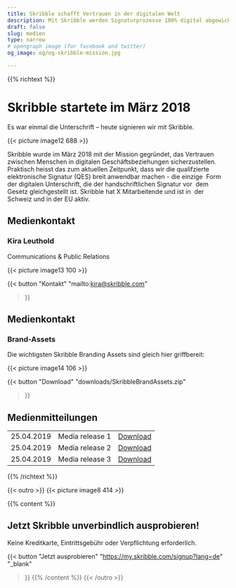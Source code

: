```yaml
---
title: Skribble schafft Vertrauen in der digitalen Welt
description: Mit Skribble werden Signaturprozesse 100% digital abgewickelt, basierend auf der qualifizierten elektronischen Signatur “QES” - die e-Unterschrift, die vor Schweizer und EU Gesetz der handschriftlichen Unterschrift gleichgestellt ist.
draft: false
slug: medien
type: narrow
# opengraph image (for facebook and twitter)
og_image: og/og-skribble-mission.jpg

---
```


{{% richtext %}}
# Skribble startete im März 2018
Es war einmal die Unterschrift – heute signieren wir mit Skribble.

{{< picture image12 688 >}}

Skribble wurde im März 2018 mit der Mission gegründet, das Vertrauen zwischen Menschen in digitalen Geschäftsbeziehungen sicherzustellen. 
Praktisch heisst das zum aktuellen Zeitpunkt, dass wir die qualifzierte elektronische Signatur (QES) breit anwendbar machen - die einzige  Form der digitalen Unterschrift, die der handschriftlichen Signatur vor  dem Gesetz gleichgestellt ist. Skribble hat X Mitarbeitende und ist in  der Schweiz und in der EU aktiv.

## Medienkontakt
### Kira Leuthold
Communications & Public Relations

{{< picture image13 100 >}}

{{< button
  "Kontakt"
  "mailto:kira@skribble.com"
>}}

## Medienkontakt
### Brand-Assets
Die wichtigsten Skribble Branding Assets 
sind gleich hier griffbereit: 

{{< picture image14 106 >}}

{{< button
  "Download"
  "downloads/SkribbleBrandAssets.zip"
>}}

## Medienmitteilungen
<table>
<tbody>
<tr>
<td>25.04.2019</td>
<td>Media release 1</td>
<td><a href="#">Download</a></td>
</tr>
<tr>
<td>25.04.2019</td>
<td>Media release 2</td>
<td><a href="#">Download</a></td>
</tr>
<tr>
<td>25.04.2019</td>
<td>Media release 3</td>
<td><a href="#">Download</a></td>
</tr>
</tbody>
</table>


{{% /richtext %}}

{{< outro >}}
{{< picture image8 414 >}}

{{% content %}}
## Jetzt Skribble unverbindlich ausprobieren!
Keine Kreditkarte, Eintrittsgebühr oder Verpflichtung erforderlich.

{{< button
  "Jetzt ausprobieren"
  "https://my.skribble.com/signup?lang=de"
  "_blank"
>}}
{{% /content %}}
{{< /outro >}}